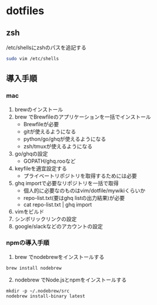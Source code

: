 dotfiles
========


## zsh

/etc/shellsにzshのパスを追記する

```sh
sudo vim /etc/shells
```


## 導入手順

### mac

1. brewのインストール
2. brew でBrewfileのアプリケーションを一括でインストール
    * Brewfileが必要
    * gitが使えるようになる
    * python/go/ghqが使えるようになる
    * zsh/tmuxが使えるようになる
3. go/ghqの設定
    * GOPATH/ghq.rooなど
4. keyfileを適宜設定する
    * プライベートリポジトリを取得するためには必要
5. ghq importで必要なリポジトリを一括で取得
    * 個人的に必要なのものはvim/dotfile/mywikiくらいか
    * repo-list.txt(要はghq listの出力結果)が必要
    * cat repo-list.txt | ghq import
6. vimをビルド
7. シンボリックリンクの設定
8. google/slackなどのアカウントの設定


### npmの導入手順

1. brew でnodebrewをインストールする

```
brew install nodebrew
```

2. nodebrew でNode.jsとnpmをインストールする

```
mkdir -p ~/.nodebrew/src
nodebrew install-binary latest
```
